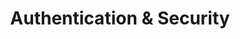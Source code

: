 ---
title: "Authentication & Security"
description: "Comprehensive security model with GitHub OAuth and JWT-based authentication"
weight: 30
---